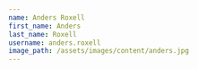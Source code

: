 ```yaml
---
name: Anders Roxell
first_name: Anders
last_name: Roxell
username: anders.roxell
image_path: /assets/images/content/anders.jpg
---
```

